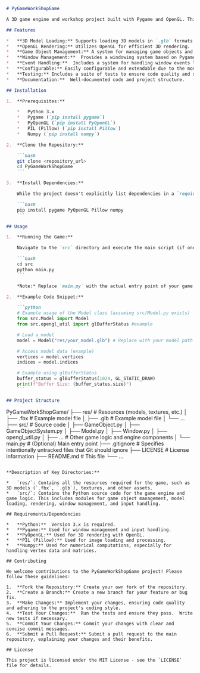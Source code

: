 ```markdown
# PyGameWorkShopGame

A 3D game engine and workshop project built with Pygame and OpenGL. This project provides a foundation for creating 3D games, with features for model loading, rendering, and game object management.

## Features

*   **3D Model Loading:** Supports loading 3D models in `.glb` formats.
*   **OpenGL Rendering:** Utilizes OpenGL for efficient 3D rendering.
*   **Game Object Management:** A system for managing game objects and their properties.
*   **Window Management:**  Provides a windowing system based on Pygame.
*   **Event Handling:**  Includes a system for handling window events like close events.
*   **Configurable:** Easily configurable and extendable due to the modular design.
*   **Testing:** Includes a suite of tests to ensure code quality and stability.
*   **Documentation:**  Well-documented code and project structure.

## Installation

1.  **Prerequisites:**

    *   Python 3.x
    *   Pygame (`pip install pygame`)
    *   PyOpenGL (`pip install PyOpenGL`)
    *   PIL (Pillow) (`pip install Pillow`)
    *   Numpy (`pip install numpy`)

2.  **Clone the Repository:**

    ```bash
    git clone <repository_url>
    cd PyGameWorkShopGame
    ```

3.  **Install Dependencies:**

    While the project doesn't explicitly list dependencies in a `requirements.txt` file, ensure you have the necessary packages installed using pip:

    ```bash
    pip install pygame PyOpenGL Pillow numpy
    ```

## Usage

1.  **Running the Game:**

    Navigate to the `src` directory and execute the main script (if one exists) or a relevant example script.  For example (if a `main.py` exists):

    ```bash
    cd src
    python main.py
    ```

    *Note:* Replace `main.py` with the actual entry point of your game.

2.  **Example Code Snippet:**

    ```python
    # Example usage of the Model class (assuming src/Model.py exists)
    from src.Model import Model
    from src.opengl_util import glBufferStatus #example

    # Load a model
    model = Model("res/your_model.glb") # Replace with your model path

    # Access model data (example)
    vertices = model.vertices
    indices = model.indices

    # Example using glBufferStatus
    buffer_status = glBufferStatus(1024, GL_STATIC_DRAW)
    print(f"Buffer Size: {buffer_status.size}")
    ```

## Project Structure

```
PyGameWorkShopGame/
├── res/                # Resources (models, textures, etc.)
│   ├── <model>.fbx     # Example model file
│   ├── <model>.glb     # Example model file
│   └── ...
├── src/                # Source code
│   ├── GameObject.py
│   ├── GameObjectSystem.py
│   ├── Model.py
│   ├── Window.py
│   ├── opengl_util.py
│   ├── ...             # Other game logic and engine components
│   └── main.py         # (Optional) Main entry point
├── .gitignore          # Specifies intentionally untracked files that Git should ignore
├── LICENSE             # License information
├── README.md           # This file
└── ...
```

**Description of Key Directories:**

*   `res/`: Contains all the resources required for the game, such as 3D models (`.fbx`, `.glb`), textures, and other assets.
*   `src/`: Contains the Python source code for the game engine and game logic. This includes modules for game object management, model loading, rendering, window management, and input handling.

## Requirements/Dependencies

*   **Python:**  Version 3.x is required.
*   **Pygame:** Used for window management and input handling.
*   **PyOpenGL:** Used for 3D rendering with OpenGL.
*   **PIL (Pillow):** Used for image loading and processing.
*   **Numpy:** Used for numerical computations, especially for handling vertex data and matrices.

## Contributing

We welcome contributions to the PyGameWorkShopGame project! Please follow these guidelines:

1.  **Fork the Repository:** Create your own fork of the repository.
2.  **Create a Branch:** Create a new branch for your feature or bug fix.
3.  **Make Changes:** Implement your changes, ensuring code quality and adhering to the project's coding style.
4.  **Test Your Changes:**  Run the tests and ensure they pass.  Write new tests if necessary.
5.  **Commit Your Changes:** Commit your changes with clear and concise commit messages.
6.  **Submit a Pull Request:** Submit a pull request to the main repository, explaining your changes and their benefits.

## License

This project is licensed under the MIT License - see the `LICENSE` file for details.
```
